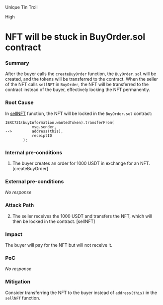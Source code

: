 Unique Tin Troll

High

# NFT will be stuck in BuyOrder.sol contract

### Summary

After the buyer calls the `createBuyOrder` function, the `BuyOrder.sol` will be created, and the tokens will be transferred to the contract. When the seller of the NFT calls `sellNFT` in `BuyOrder`, the NFT will be transferred to the contract instead of the buyer, effectively locking the NFT permanently.

### Root Cause

In [sellNFT](https://github.com/sherlock-audit/2024-11-debita-finance-v3/blob/main/Debita-V3-Contracts/contracts/buyOrders/buyOrder.sol#L99-L103) function, the NFT will be locked in the `BuyOrder.sol` contract:
```solidity
IERC721(buyInformation.wantedToken).transferFrom(
            msg.sender,
-->         address(this),
            receiptID
        );
```

### Internal pre-conditions

1. The buyer creates an order for 1000 USDT in exchange for an NFT. [createBuyOrder]

### External pre-conditions

_No response_

### Attack Path

2. The seller receives the 1000 USDT and transfers the NFT, which will then be locked in the contract. [sellNFT]

### Impact

The buyer will pay for the NFT but will not receive it.

### PoC

_No response_

### Mitigation

Consider transferring the NFT to the buyer instead of `address(this)` in the `sellNFT` function.